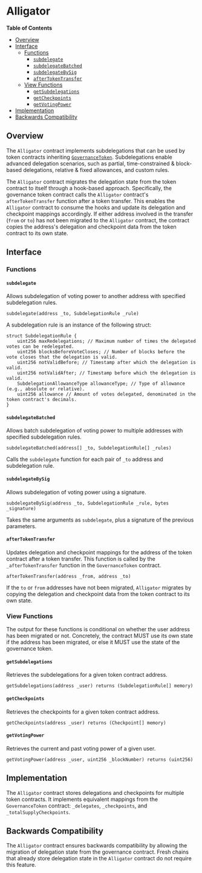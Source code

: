 # Alligator

<!-- START doctoc generated TOC please keep comment here to allow auto update -->
<!-- DON'T EDIT THIS SECTION, INSTEAD RE-RUN doctoc TO UPDATE -->
**Table of Contents**

- [Overview](#overview)
- [Interface](#interface)
  - [Functions](#functions)
    - [`subdelegate`](#subdelegate)
    - [`subdelegateBatched`](#subdelegatebatched)
    - [`subdelegateBySig`](#subdelegatebysig)
    - [`afterTokenTransfer`](#aftertokentransfer)
  - [View Functions](#view-functions)
    - [`getSubdelegations`](#getsubdelegations)
    - [`getCheckpoints`](#getcheckpoints)
    - [`getVotingPower`](#getvotingpower)
- [Implementation](#implementation)
- [Backwards Compatibility](#backwards-compatibility)

<!-- END doctoc generated TOC please keep comment here to allow auto update -->

## Overview

The `Alligator` contract implements subdelegations that can be used by token contracts inheriting
[`GovernanceToken`](gov-token.md). Subdelegations enable advanced delegation scenarios, such as partial,
time-constrained & block-based delegations, relative & fixed allowances, and custom rules.

The `Alligator` contract migrates the delegation state from the token contract to itself through a hook-based approach.
Specifically, the governance token contract calls the `Alligator` contract's `afterTokenTransfer` function after a token
transfer. This enables the `Alligator` contract to consume the hooks and update its delegation and checkpoint mappings
accordingly. If either address involved in the transfer (`from` or `to`) has not been migrated to the `Alligator` contract,
the contract copies the address's delegation and checkpoint data from the token contract to its own state.

## Interface

### Functions

#### `subdelegate`

Allows subdelegation of voting power to another address with specified subdelegation rules.

```solidity
subdelegate(address _to, SubdelegationRule _rule)
```

A subdelegation rule is an instance of the following struct:

```solidity
struct SubdelegationRule {
    uint256 maxRedelegations; // Maximum number of times the delegated votes can be redelegated.
    uint256 blocksBeforeVoteCloses; // Number of blocks before the vote closes that the delegation is valid.
    uint256 notValidBefore; // Timestamp after which the delegation is valid.
    uint256 notValidAfter; // Timestamp before which the delegation is valid.
    SubdelegationAllowanceType allowanceType; // Type of allowance (e.g., absolute or relative).
    uint256 allowance // Amount of votes delegated, denominated in the token contract's decimals.
}
```

#### `subdelegateBatched`

Allows batch subdelegation of voting power to multiple addresses with specified subdelegation rules.

```solidity
subdelegateBatched(address[] _to, SubdelegationRule[] _rules)
```

Calls the `subdelegate` function for each pair of `_to` address and subdelegation rule.

#### `subdelegateBySig`

Allows subdelegation of voting power using a signature.

```solidity
subdelegateBySig(address _to, SubdelegationRule _rule, bytes _signature)
```

Takes the same arguments as `subdelegate`, plus a signature of the previous parameters.

#### `afterTokenTransfer`

Updates delegation and checkpoint mappings for the address of the token contract after a token transfer. This function
is called by the `_afterTokenTransfer` function in the `GovernanceToken` contract.

```solidity
afterTokenTransfer(address _from, address _to)
```

If the `to` or `from` addresses have not been migrated, `Alligator` migrates by copying the delegation and checkpoint
data from the token contract to its own state.

### View Functions

The output for these functions is conditional on whether the user address has been migrated or not. Concretely, the
contract MUST use its own state if the address has been migrated, or else it MUST use the state of the governance token.

#### `getSubdelegations`

Retrieves the subdelegations for a given token contract address.

```solidity
getSubdelegations(address _user) returns (SubdelegationRule[] memory)
```

#### `getCheckpoints`

Retrieves the checkpoints for a given token contract address.

```solidity
getCheckpoints(address _user) returns (Checkpoint[] memory)
```

#### `getVotingPower`

Retrieves the current and past voting power of a given user.

```solidity
getVotingPower(address _user, uint256 _blockNumber) returns (uint256)
```

## Implementation

The `Alligator` contract stores delegations and checkpoints for multiple token contracts. It implements equivalent
mappings from the `GovernanceToken` contract: `_delegates`, `_checkpoints`, and `_totalSupplyCheckpoints`.

## Backwards Compatibility

The `Alligator` contract ensures backwards compatibility by allowing the migration of delegation state from the
governance contract. Fresh chains that already store delegation state in the `Alligator` contract do not require this
feature.

